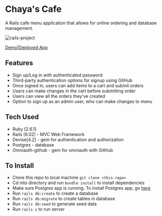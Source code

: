 # Chaya's Cafe
A Rails cafe menu application that allows for online ordering and database management.

 ![rails-project](app/assets/images/rails-project.gif)


[Demo](https://www.loom.com/share/12e768c5b8804fbea523763f1f02a00f)|[Deployed App](https://rails-cafe-online-ordering.herokuapp.com/)

## Features

* Sign up/Log in with authenticated password
* Third-party authentication options for signup using GitHub
* Once signed in, users can add items to a cart and submit orders
* Users can make changes in the cart before submitting order
* Users can view all the orders they've created
* Option to sign up as an admin user, who can make changes to menu


## Tech Used

* Ruby [2.6.1]
* Rails [6.02] - MVC Web Framework
* Devise[4.2] - gem for authentication and authorization
* Postgres - database
* Omniauth-github - gem for omniauth with GitHub

## To Install

* Clone this repo to local machine `git clone <this-repo>`
* Cd into directory and run `bundle install` to install dependencies
* Make sure Postgres app is running. To install Postgres app, go [here](https://www.postgresql.org/download/)
* Run `rails db:create` to create a database
* Run `rails db:migrate` to create tables in database
* Run `rails db:seed` to generate seed data
* Run `rails s` to run server
